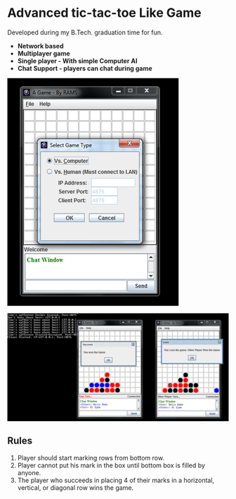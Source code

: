 #  Advanced tic-tac-toe Like Game

Developed during my B.Tech. graduation time for fun.


* **Network based**
* **Multiplayer game**
* **Single player - With simple Computer AI**
* **Chat Support - players can chat during game**


![Game Screen](network_board_game01.png)


![Game Screen Multiplayer](network_board_game02.png)


## Rules

1. Player should start marking rows from bottom row.
1. Player cannot put his mark in the box until bottom box is filled by anyone.
1. The player who succeeds in placing 4 of their marks in a horizontal, vertical, or diagonal row wins the game.
